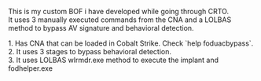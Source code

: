 This is my custom BOF i have developed while going through CRTO.<br>
It uses 3 manually executed commands from the CNA and a LOLBAS method to bypass AV signature and behavioral detection.
<p></p>
1. Has CNA that can be loaded in Cobalt Strike. Check `help foduacbypass`.<br>
2. It uses 3 stages to bypass behavioral detection.<br>
3. It uses LOLBAS wlrmdr.exe method to execute the implant and fodhelper.exe
